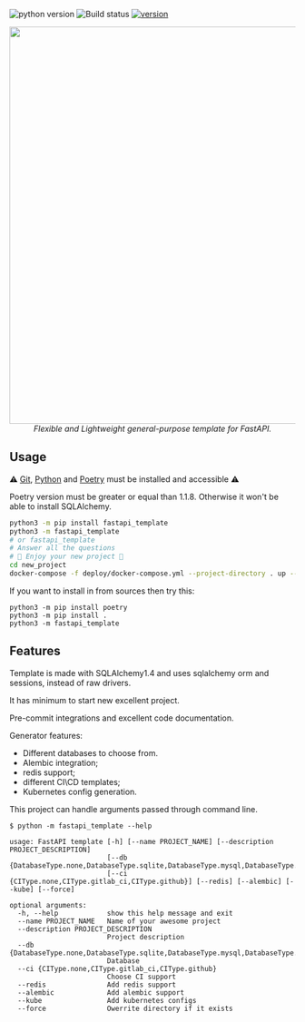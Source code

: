 ![python version](https://img.shields.io/pypi/pyversions/fastapi_template?style=flat-square) ![Build status](https://img.shields.io/github/workflow/status/s3rius/FastAPI-template/Release%20python%20package?style=flat-square) [![version](https://img.shields.io/pypi/v/fastapi_template?style=flat-square)](https://pypi.org/project/fastapi-template/)

<div align="center">
<img src="https://raw.githubusercontent.com/s3rius/FastAPI-template/master/images/logo.png" width=700>
<div><i>Flexible and Lightweight general-purpose template for FastAPI.</i></div>
</div>

## Usage

⚠️ [Git](https://git-scm.com/downloads), [Python](https://www.python.org/) and [Poetry](https://python-poetry.org/) must be installed and accessible ⚠️

Poetry version must be greater or equal than 1.1.8. Otherwise it won't be able to install SQLAlchemy.

```bash
python3 -m pip install fastapi_template
python3 -m fastapi_template
# or fastapi_template
# Answer all the questions
# 🍪 Enjoy your new project 🍪
cd new_project
docker-compose -f deploy/docker-compose.yml --project-directory . up --build
```

If you want to install in from sources then try this:
```shell
python3 -m pip install poetry
python3 -m pip install .
python3 -m fastapi_template
```

## Features

Template is made with SQLAlchemy1.4 and uses sqlalchemy orm and sessions,
instead of raw drivers.

It has minimum to start new excellent project.

Pre-commit integrations and excellent code documentation.

Generator features:
- Different databases to choose from.
- Alembic integration;
- redis support;
- different CI\CD templates;
- Kubernetes config generation.

This project can handle arguments passed through command line.

```shell
$ python -m fastapi_template --help

usage: FastAPI template [-h] [--name PROJECT_NAME] [--description PROJECT_DESCRIPTION]
                        [--db {DatabaseType.none,DatabaseType.sqlite,DatabaseType.mysql,DatabaseType.postgresql}]
                        [--ci {CIType.none,CIType.gitlab_ci,CIType.github}] [--redis] [--alembic] [--kube] [--force]

optional arguments:
  -h, --help            show this help message and exit
  --name PROJECT_NAME   Name of your awesome project
  --description PROJECT_DESCRIPTION
                        Project description
  --db {DatabaseType.none,DatabaseType.sqlite,DatabaseType.mysql,DatabaseType.postgresql}
                        Database
  --ci {CIType.none,CIType.gitlab_ci,CIType.github}
                        Choose CI support
  --redis               Add redis support
  --alembic             Add alembic support
  --kube                Add kubernetes configs
  --force               Owerrite directory if it exists
```
